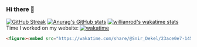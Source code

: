 ### Hi there 👋

<!--
**Snir-Dekel/Snir-Dekel** is a ✨ _special_ ✨ repository because its `README.md` (this file) appears on your GitHub profile.

Here are some ideas to get you started:

- 🔭 I’m currently working on ...
- 🌱 I’m currently learning ...
- 👯 I’m looking to collaborate on ...
- 🤔 I’m looking for help with ...
- 💬 Ask me about ...
- 📫 How to reach me: ...
- 😄 Pronouns: ...
- ⚡ Fun fact: ...
-->
[![GitHub Streak](https://github-readme-streak-stats.herokuapp.com/?user=Snir-Dekel)](https://git.io/streak-stats)
[![Anurag's GitHub stats](https://github-readme-stats.vercel.app/api?username=Snir-Dekel)](https://github.com/Snir-Dekel/github-readme-stats)
[![willianrod's wakatime stats](https://github-readme-stats.vercel.app/api/wakatime?username=Snir_Dekel)](https://github.com/Snir-Dekel/github-readme-stats)
Time I worked on my website: [![wakatime](https://wakatime.com/badge/github/Snir-Dekel/Snir-Dekel.svg)](https://wakatime.com/badge/github/Snir-Dekel/Snir-Dekel)
```html
<figure><embed src="https://wakatime.com/share/@Snir_Dekel/23ace0e7-145f-4515-a2bc-10684ba2cbdc.svg"></embed></figure>

```

